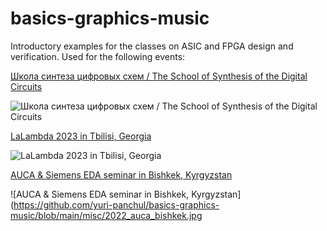 # basics-graphics-music

Introductory examples for the classes on ASIC and FPGA design and verification. Used for the following events:

[Школа синтеза цифровых схем / The School of Synthesis of the Digital Circuits](https://engineer.yadro.com/chip-design-school)

![Школа синтеза цифровых схем / The School of Synthesis of the Digital Circuits](https://github.com/yuri-panchul/basics-graphics-music/blob/main/misc/2023_synthesis_school_russia_belarus.png)

[LaLambda 2023 in Tbilisi, Georgia](https://lalambda.school)

![LaLambda 2023 in Tbilisi, Georgia](https://github.com/yuri-panchul/basics-graphics-music/blob/main/misc/lalambda_23_asic_fpga_ad_2.jpg)

[AUCA & Siemens EDA seminar in Bishkek, Kyrgyzstan](https://ddvca.com)

![AUCA & Siemens EDA seminar in Bishkek, Kyrgyzstan](https://github.com/yuri-panchul/basics-graphics-music/blob/main/misc/2022_auca_bishkek.jpg

